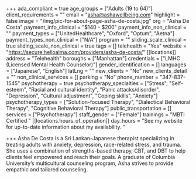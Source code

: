 +++
ada_compliant = true
age_groups = ["Adults (19 to 64)"]
client_requirements = ""
email = "asha@ashawellbeing.com"
highlight = false
image = "/img/pic-for-about-page-asha-de-costa.jpg"
org = "Asha De Costa"
payment_info_clinical = "$140 - $200"
payment_info_non_clinical = ""
payment_types = ["UnitedHealthcare", "Oxford", "Optum", "Aetna"]
payment_types_non_clinical = ["N/A"]
program = ""
sliding_scale_clinical = true
sliding_scale_non_clinical = true
tags = []
telehealth = "Yes"
website = "https://secure.helloalma.com/providers/asha-de-costa/"
[[locations]]
address = "Telehealth"
boroughs = ["Manhattan"]
credentials = ["LMHC (Licensed Mental Health Counselor)"]
gender_identification = []
languages = ["Japanese", "English"]
latLng = ""
new_clients = "No"
new_clients_detail = ""
non_clinical_services = []
parking = "No"
phone_number = "347-837-1545"
psychotherapy = true
psychotherapy_specialties = ["Stress", "Self-esteem", "Racial and cultural identity", "Panic attacks/disorder", "Depression", "Cultural adjustment", "Coping skills", "Anxiety"]
psychotherapy_types = ["Solution-focused Therapy", "Dialectical Behavioral Therapy", "Cognitive Behavioral Therapy"]
public_transportation = []
services = ["Psychotherapy"]
staff_gender = ["Female"]
trainings = "MBTI Certified "
[[locations.hours_of_operation]]
day_hours = "See my website for up-to-date information about my availability. "

+++
Asha De Costa is a Sri Lankan-Japanese therapist specializing in treating adults with anxiety, depression, race-related stress, and trauma. She uses a combination of strengths-based therapy, CBT, and DBT to help clients feel empowered and reach their goals. A graduate of Columbia University’s multicultural counseling program, Asha strives to provide empathic and tailored counseling.